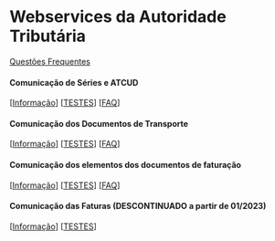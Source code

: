 # Webservices da Autoridade Tributária

[Questões Frequentes](https://info.portaldasfinancas.gov.pt/pt/apoio_contribuinte/questoes_frequentes/Pages/faqs.aspx)

#### Comunicação de Séries e ATCUD
[[Informação](https://info.portaldasfinancas.gov.pt/pt/apoio_contribuinte/Faturacao/Comunicacao_Series_ATCUD/Paginas/default.aspx)]
[[TESTES](https://github.com/marcolopes/dma/blob/master/org.dma.services.at/src/org/dma/services/at/test/SeriesServiceTest.java)]
[[FAQ](https://info.portaldasfinancas.gov.pt/pt/apoio_contribuinte/questoes_frequentes/Pages/faqs-00883.aspx)]

#### Comunicação dos Documentos de Transporte
[[Informação](https://info.portaldasfinancas.gov.pt/pt/apoio_contribuinte/Documents/Comunicacao_Dados_Documentos_Transporte.pdf)]
[[TESTES](https://github.com/marcolopes/dma/blob/master/org.dma.services.at/src/org/dma/services/at/test/StockMovementServiceTest.java)]
[[FAQ](https://info.portaldasfinancas.gov.pt/pt/apoio_contribuinte/questoes_frequentes/Pages/faqs-00263.aspx)]

#### Comunicação dos elementos dos documentos de faturação
[[Informação](https://info.portaldasfinancas.gov.pt/pt/apoio_contribuinte/Faturacao/Fatcorews/Documents/Comunicacao_dos_elementos_dos_documentos_de_faturacao.pdf)]
[[TESTES](https://github.com/marcolopes/dma/blob/master/org.dma.services.at/src/org/dma/services/at/test/DocumentosServiceTest.java)]
[[FAQ](https://info.portaldasfinancas.gov.pt/pt/apoio_contribuinte/questoes_frequentes/Pages/faqs.aspx)]

#### Comunicação das Faturas (DESCONTINUADO a partir de 01/2023)
[[Informação](https://info.portaldasfinancas.gov.pt/pt/apoio_contribuinte/Faturacao/Documents/ComunicacaodosdadosdasfaturasaAT.pdf)]
[[TESTES](https://github.com/marcolopes/dma/blob/master/org.dma.services.at/src/org/dma/services/at/test/FaturasServiceTest.java)]
